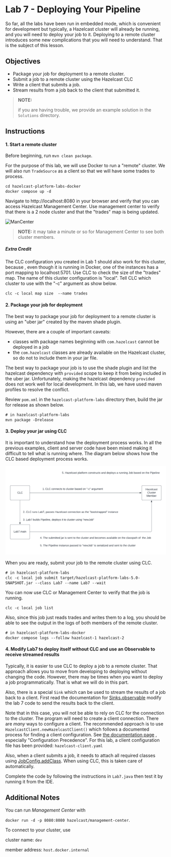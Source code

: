 # Lab 7 - Deploying Your Pipeline

So far, all the labs have been run in embedded mode, which is convenient for development 
but typically, a Hazelcast cluster will already be running, and you will need to deploy 
your job to it.  Deploying to a remote cluster introduces some new complications that 
you will need to understand.  That is the subject of this lesson.

## Objectives 
* Package your job for deployment to a remote cluster.
* Submit a job to a remote cluster using the Hazelcast CLC
* Write a client that submits a job.
* Stream results from a job back to the client that submitted it.

> __NOTE:__
>
> if you are having trouble, we provide an example solution in the `Solutions`
> directory.

## Instructions

#### 1. Start a remote cluster
Before beginning, run `mvn clean package`.

For the purpose of this lab, we will use Docker to run a "remote" cluster.  We will 
also run `TradeSource` as a client so that we will have some trades
to process.

```shell
cd hazelcast-platform-labs-docker
docker compose up -d
```

Navigate to http://localhost:8080 in your browser and verify that you can access 
Hazelcast Management Center.  Use management center to verify that there is a 2 node 
cluster and that the "trades" map is being updated.

![ManCenter](images/Lab7ManCenter.png)

> __NOTE:__ it may take a minute or so for Management Center to see both cluster members.

##### Extra Credit
The CLC configuration you created in Lab 1 should also work for this cluster, because 
, even though it is running in Docker, one of the instances has a port mapping to 
localhost:5701.  Use CLC to check the size of the "trades" map.  The name of this 
cluster configuration is "local". Tell CLC which cluster to use with  the "-c" argument 
as show below.

```shell
clc -c local map size  --name trades
```

#### 2. Package your job for deployment

The best way to package your job for deployment to a remote cluster is using an "uber jar" 
created by the maven shade plugin.

However, there are a couple of important caveats: 
- classes with package names beginning with `com.hazelcast` cannot be deployed in a job
- the `com.hazelcast` classes are already available on the Hazelcast cluster, so do not to 
include them in your jar file. 

The best way to package your job is to use the shade plugin and list the hazelcast 
dependency with `provided` scope to keep it from being included in the uber jar.
Unfortunately, making the hazelcast dependency `provided` does not work well for 
local development.  In this lab, we have used maven profiles to resolve the conflict.

Review `pom.xml` in the `hazelcast-platform-labs` directory then, build the jar for 
release as shown below.

```shell
# in hazelcast-platform-labs
mvn package -Drelease
```

#### 3. Deploy your jar using CLC

It is important to understand how the deployment process works.  In all 
the previous examples, client and server code have been mixed making 
it difficult to tell what is running where.  The diagram below shows 
how the CLC based deployment process works.

![Deploying](images/Deploying.png)

When you are ready, submit your job to the remote cluster using CLC.
```shell
# in hazelcast-platform-labs
clc -c local job submit target/hazelcast-platform-labs-5.0-SNAPSHOT.jar --class Lab7 --name Lab7 --wait
```

You can now use CLC or Management Center to verify that the job is running.
```shell
clc -c local job list
```

Also, since this job just reads trades and writes them to a log, you should 
be able to see the output in the logs of both members of the remote cluster.

```shell
# in hazelcast-platform-labs-docker
docker compose logs --follow hazelcast-1 hazelcast-2 
```

#### 4. Modify Lab7 to deploy itself without CLC and use an Observable to receive streamed results

Typically, it is easier to use CLC to deploy a job to a remote cluster.
That approach allows you to move from developing to deploying without 
changing the code.  However, there may be times when you want to 
deploy a job programmatically.  That is what we will do in this part.

Also, there is a special `Sink` which can be used to stream the results 
of a job back  to a client. First read the documentation for 
[Sinks.observable](https://docs.hazelcast.org/docs/5.3.5/javadoc/com/hazelcast/jet/pipeline/Sinks.html#observable-com.hazelcast.jet.Observable-)
 modify the lab 7 code to send the results back to the client.

Note that in this case, you will not be able to rely on CLC for the 
connection to the cluster.  The program will need to create a client 
connection.  There are _many_ ways to configure a client.  The 
recommended approach is to use 
`HazelcastClient.newHazelcastClient()` which follows a documented 
process for finding a client configuration. See 
[the documentation page](https://docs.hazelcast.com/hazelcast/5.3/configuration/understanding-configuration)
, especially "Configuration Precedence".  For this lab, a client configuration file has 
been provided: `hazelcast-client.yaml`

Also, when a client submits a job, it needs to attach all  required
classes using [JobConfig.addClass](https://docs.hazelcast.org/docs/5.3.5/javadoc/com/hazelcast/jet/config/JobConfig.html).
When using CLC, this is taken care of automatically.

Complete the code by following the instructions in `Lab7.java` then 
test it by running it from the IDE.

## Additional Notes

You can run _Management Center_ with

`docker run -d -p 8080:8080 hazelcast/management-center`.

To connect to your cluster, use

cluster name: `dev`

member address: `host.docker.internal`
